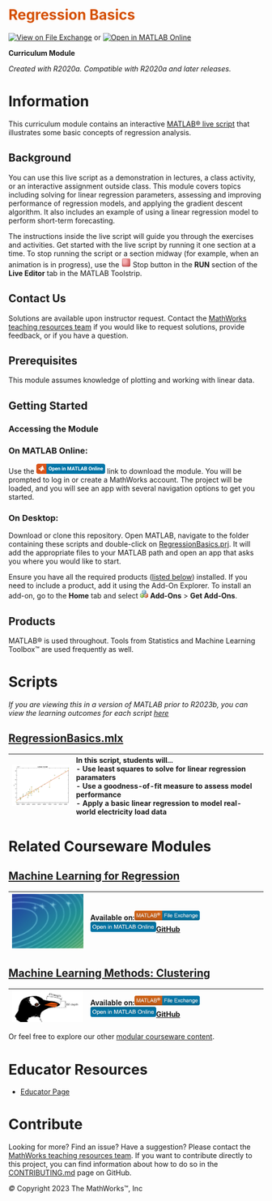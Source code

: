 
<a name="T_DEF03274"></a>
# <span style="color:rgb(213,80,0)">Regression Basics</span>
<a name="H_053613DF"></a>

[![View on File Exchange](https://www.mathworks.com/matlabcentral/images/matlab-file-exchange.svg)](https://www.mathworks.com/matlabcentral/fileexchange/93435-regression-basics) or [![Open in MATLAB Online](https://www.mathworks.com/images/responsive/global/open-in-matlab-online.svg)](https://matlab.mathworks.com/open/github/v1?repo=MathWorks-Teaching-Resources/Regression-Basics&project=RegressionBasics.prj)

**Curriculum Module**

_Created with R2020a. Compatible with R2020a and later releases._

# Information

This curriculum module contains an interactive [MATLAB® live script](https://www.mathworks.com/products/matlab/live-editor.html) that illustrates some basic concepts of regression analysis.

<a name="H_F00D98E4"></a>
## Background

You can use this live script as a demonstration in lectures, a class activity, or an interactive assignment outside class. This module covers topics including solving for linear regression parameters, assessing and improving performance of regression models, and applying the gradient descent algorithm. It also includes an example of using a linear regression model to perform short-term forecasting.


The instructions inside the live script will guide you through the exercises and activities. Get started with the live script by running it one section at a time. To stop running the script or a section midway (for example, when an animation is in progress), use the <img src="Images/image_0.png" width="19" alt="image_0.png"> Stop button in the **RUN** section of the **Live Editor** tab in the MATLAB Toolstrip.

## Contact Us

Solutions are available upon instructor request. Contact the [MathWorks teaching resources team](mailto:onlineteaching@mathworks.com) if you would like to request solutions, provide feedback, or if you have a question.

<a name="H_30BC7141"></a>
## Prerequisites

This module assumes knowledge of plotting and working with linear data.

<a name="H_330E72C3"></a>
## Getting Started
### Accessing the Module
### **On MATLAB Online:**

Use the [<img src="Images/image_1.png" width="136" alt="image_1.png">](https://matlab.mathworks.com/open/github/v1?repo=MathWorks-Teaching-Resources/Regression-Basics&project=RegressionBasics.prj) link to download the module. You will be prompted to log in or create a MathWorks account. The project will be loaded, and you will see an app with several navigation options to get you started.

### **On Desktop:**

Download or clone this repository. Open MATLAB, navigate to the folder containing these scripts and double-click on [RegressionBasics.prj](RegressionBasics.prj). It will add the appropriate files to your MATLAB path and open an app that asks you where you would like to start. 


Ensure you have all the required products ([listed below](#H_E850B4FF)) installed. If you need to include a product, add it using the Add-On Explorer. To install an add-on, go to the **Home** tab and select  <img src="Images/image_2.png" width="16" alt="image_2.png"> **Add-Ons** > **Get Add-Ons**. 

<a name="H_E850B4FF"></a>
## Products

MATLAB® is used throughout. Tools from Statistics and Machine Learning Toolbox™ are used frequently as well.

<a name="H_E8C62B23"></a>
# Scripts

 *If you are viewing this in a version of MATLAB prior to R2023b, you can view the learning outcomes for each script* [*here*](https://www.mathworks.com/matlabcentral/fileexchange/93435-regression-basics)

## [**RegressionBasics.mlx**](Scripts/RegressionBasics.mlx)
| <img src="Images/image_3.png" width="171" alt="image_3.png"> | **In this script, students will...** <br>-  Use least squares to solve for linear regression paramaters <br>-  Use a goodness-of-fit measure to assess model performance <br>-  Apply a basic linear regression to model real-world electricity load data  |
| :-- | :-- |

# Related Courseware Modules
<a name="H_61EB2540"></a>
## [**Machine Learning for Regression**](https://www.mathworks.com/matlabcentral/fileexchange/95903-machine-learning-for-regression)
| <img src="Images/image_4.png" width="171" alt="image_4.png"> | **Available on:**[<img src="Images/image_5.png" width="129" alt="image_5.png">](https://www.mathworks.com/matlabcentral/fileexchange/95903-machine-learning-for-regression)[<img src="Images/image_6.png" width="130" alt="image_6.png">](https://matlab.mathworks.com/open/github/v1?repo=MathWorks-Teaching-Resources/Machine-Learning-for-Regression&project=MLforRegression.prj)[GitHub](https://github.com/MathWorks-Teaching-Resources/Machine-Learning-for-Regression)  |
| :-- | :-- |

<a name="H_61EB2540"></a>
## [**Machine Learning Methods: Clustering**](https://www.mathworks.com/matlabcentral/fileexchange/135381-machine-learning-methods-clustering)
| <img src="Images/image_7.png" width="171" alt="image_7.png"> | **Available on:**[<img src="Images/image_8.png" width="129" alt="image_8.png">](https://www.mathworks.com/matlabcentral/fileexchange/135381-machine-learning-methods-clustering)[<img src="Images/image_9.png" width="130" alt="image_9.png">](https://matlab.mathworks.com/open/github/v1?repo=MathWorks-Teaching-Resources/Machine-Learning-Methods-Clustering&project=MLMethodsClustering.prj)[GitHub](https://github.com/MathWorks-Teaching-Resources/Machine-Learning-Methods-Clustering)  |
| :-- | :-- |


Or feel free to explore our other [modular courseware content](https://www.mathworks.com/matlabcentral/fileexchange/?q=tag%3A%22courseware+module%22&sort=downloads_desc_30d).

# Educator Resources
-  [Educator Page](https://www.mathworks.com/academia/educators.html) 
<a name="H_0FA5DA18"></a>
# Contribute 

Looking for more? Find an issue? Have a suggestion? Please contact the [MathWorks teaching resources team](mailto:%20onlineteaching@mathworks.com). If you want to contribute directly to this project, you can find information about how to do so in the [CONTRIBUTING.md](https://github.com/MathWorks-Teaching-Resources/Regression-Basics/blob/release/CONTRIBUTING.md) page on GitHub.


 *©* Copyright 2023 The MathWorks™, Inc



